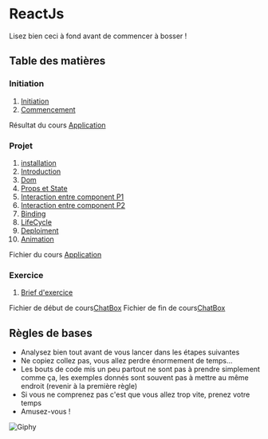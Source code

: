 # ReactJs

Lisez bien ceci à fond avant de commencer à bosser !

## Table des matières

### Initiation
1. [Initiation](./Initiation/README.md)
2. [Commencement](./Initiation/Commencement.md)

Résultat du cours [Application](./InitiationApplication)

### Projet
1. [installation](./Installation.md) 
2. [Introduction](./introduction.md) 
3. [Dom](./Dom.md)
4. [Props et State](./PropsEtState.md)
5. [Interaction entre component P1](./InteractionEntreComponentPartie1.md) 
6. [Interaction entre component P2](./InteractionEntreComponentPartie2.md) 
7. [Binding](./Binding.md)
8. [LifeCycle](./LifeCycle.md)
9. [Deploiment](./Deploiment.md)
10. [Animation](./Animations.md)

Fichier du cours [Application](./TodoList)

### Exercice

1. [Brief d'exercice](/.ChatBox/ChatBox.md)

Fichier de début de cours[ChatBox](./ChatBox/StartFileChatBox)
Fichier de fin de cours[ChatBox](./ChatBox/EndFileChatBox)

## Règles de bases

- Analysez bien tout avant de vous lancer dans les étapes suivantes
- Ne copiez collez pas, vous allez perdre énormement de temps...
- Les bouts de code mis un peu partout ne sont pas à prendre simplement comme ça, les exemples donnés sont souvent pas à mettre au même endroit (revenir à la première règle)
- Si vous ne comprenez pas c'est que vous allez trop vite, prenez votre temps
- Amusez-vous !

![Giphy](http://www.fredzone.org/wp-content/uploads/2014/11/daft1_2.gif)
